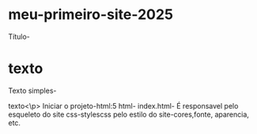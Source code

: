 # meu-primeiro-site-2025 
Título-<h1>texto</h1>
Texto simples-<p>texto<\p>
Iniciar o projeto-html:5
html- index.html- É responsavel pelo esqueleto do site
css-stylescss pelo estilo do site-cores,fonte, aparencia, etc.